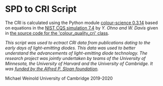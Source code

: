 # SPD to CRI Script

The CRI is calculated using the Python module [colour-science 0.3.14](https://www.colour-science.org/)
based on equations in the [NIST CQS simulation 7.4](https://drive.google.com/file/d/1PsuU6QjUJjCX6tQyCud6ul2Tbs8rYWW9) by  _Y. Ohno and W. Davis_ given in [the source code for the 'colour_quality_cri' class](https://colour.readthedocs.io/en/develop/_modules/colour/quality/cri.html).

_This script was used to ectract CRI data from publications dating to the early days of light-emitting diodes. This data was used to better understand the advancements of light-emitting diode technology. The research project was jointly undertaken by teams of the University of Minnesota, the University of Harvard and the University of Cambridge. It was [funded by the Alfred P. Sloan foundation](https://sloan.org/grant-detail/8567)._

Michael Weinold
University of Cambridge
2019-2020
